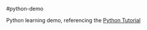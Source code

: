 #python-demo

Python learning demo, referencing the [Python Tutorial](http://www.liaoxuefeng.com/wiki/001374738125095c955c1e6d8bb493182103fac9270762a000)